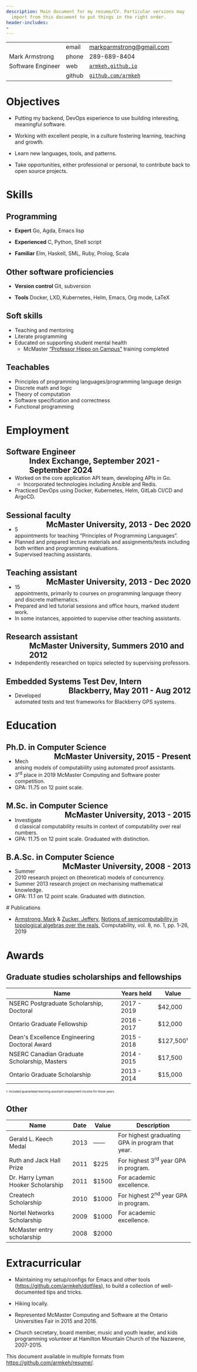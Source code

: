 ```yaml
---
description: Main document for my resume/CV. Particular versions may
  import from this document to put things in the right order.
header-includes:
- 
---
```




|                                              |        |                                                  |
|----------------------------------------------|--------|--------------------------------------------------|
|                                              | email  | markparmstrong@gmail.com                         |
| <div class=the-title>Mark Armstrong </div>   | phone  | 289-689-8404                                     |
| Software Engineer                            | web    | [`armkeh.github.io`](https://armkeh.github.io)   |
|                                              | github | [`github.com/armkeh`](https://github.com/armkeh) |

<div class="sidebar">

# Objectives

- Putting my backend, DevOps experience to use building interesting,
  meaningful software.

- Working with excellent people, in a culture fostering learning,
  teaching and growth.

- Learn new languages, tools, and patterns.

- Take opportunities, either professional or personal, to contribute
  back to open source projects.

# Skills

## Programming

- **Expert** Go, Agda, Emacs lisp

- **Experienced** C, Python, Shell script

- **Familiar** Elm, Haskell, SML, Ruby, Prolog, Scala

## Other software proficiencies

- **Version control** Git, subversion

- **Tools** Docker, LXD, Kubernetes, Helm, Emacs, Org mode, LaTeX

## Soft skills

- Teaching and mentoring
- Literate programming
- Educated on supporting student mental health
  - McMaster [“Professor Hippo on
    Campus”](https://github.com/armkeh/resume/blob/master/Professor%20Hippo%20on%20Campus%20Certificate%20--%20McMaster%20Student%20Mental%20Health%20Training.pdf)
    training completed

## Teachables

- Principles of programming languages/programming language design
- Discrete math and logic
- Theory of computation
- Software specification and correctness
- Functional programming

</div>
<div class="left-of-sidebar">

# Employment

## Software Engineer <span style="padding-left:3em; float:right">Index Exchange, September 2021 - September 2024</span>

- Worked on the core application API team, developing APIs in Go.
  - Incorporated technologies including Ansible and Redis.
- Practiced DevOps using Docker, Kubernetes, Helm, GitLab CI/CD and
  ArgoCD.

## Sessional faculty <span style="padding-left:3em; float:right">McMaster University, 2013 - Dec 2020</span>

- 5 appointments for teaching “Principles of Programming Languages”.
- Planned and prepared lecture materials and assignments/tests including
  both written and programming evaluations.
- Supervised teaching assistants.

## Teaching assistant <span style="padding-left:3em; float:right">McMaster University, 2013 - Dec 2020</span>

- 15 appointments, primarily to courses on programming language theory
  and discrete mathematics.
- Prepared and led tutorial sessions and office hours, marked student
  work.
- In some instances, appointed to supervise other teaching assistants.

## Research assistant <span style="padding-left:3em; float:right">McMaster University, Summers 2010 and 2012</span>

- Independently researched on topics selected by supervising professors.

## Embedded Systems Test Dev, Intern <span style="padding-left:3em; float:right">Blackberry, May 2011 - Aug 2012</span>

- Developed automated tests and test frameworks for Blackberry GPS
  systems.

# Education

## Ph.D. in Computer Science <span style="padding-left:3em; float:right">McMaster University, 2015 - Present</span>

- Mechanising models of computability using automated proof assistants.
- 3<sup>rd</sup> place in 2019 McMaster Computing and Software poster
  competition.
- GPA: 11.75 on 12 point scale.

## M.Sc. in Computer Science <span style="padding-left:3em; float:right">McMaster University, 2013 - 2015</span>

- Investigated classical computability results in context of
  computability over real numbers.
- GPA: 11.75 on 12 point scale. Graduated with distinction.

## B.A.Sc. in Computer Science <span style="padding-left:3em; float:right">McMaster University, 2008 - 2013</span>

- Summer 2010 research project on (theoretical) models of concurrency.
- Summer 2013 research project on mechanising mathematical knowledge.
- GPA: 11.1 on 12 point scale. Graduated with distinction.

</div>
<div style="clear:both">
# Publications

- [Armstrong,
  Mark](https://www.researchgate.net/profile/Mark_Armstrong12) &
  [Zucker,
  Jeffery](https://www.researchgate.net/profile/Jeffery_Zucker),
  [Notions of semicomputability in topological algebras over the
  reals](https://www.researchgate.net/publication/323301233),
  Computability, vol. 8, no. 1, pp. 1-26, 2019

# Awards

## Graduate studies scholarships and fellowships

| Name                                         | Years held  | Value      |
|----------------------------------------------|-------------|------------|
| NSERC Postgraduate Scholarship, Doctoral     | 2017 - 2019 | \$42,000   |
| Ontario Graduate Fellowship                  | 2016 - 2017 | \$12,000   |
| Dean's Excellence Engineering Doctoral Award | 2015 - 2018 | \$127,500¹ |
| NSERC Canadian Graduate Scholarship, Masters | 2014 - 2015 | \$17,500   |
| Ontario Graduate Scholarship                 | 2013 - 2014 | \$15,000   |

<span style="font-size:0.5rem">1. Included guaranteed teaching assistant
employment income for those years.</span>

## Other

| Name                               | Date | Value  | Description                                      |
|------------------------------------|------|--------|--------------------------------------------------|
| Gerald L. Keech Medal              | 2013 | ––––   | For highest graduating GPA in program that year. |
| Ruth and Jack Hall Prize           | 2011 | \$225  | For highest 3<sup>rd</sup> year GPA in program.  |
| Dr. Harry Lyman Hooker Scholarship | 2011 | \$1500 | For academic excellence.                         |
| Createch Scholarship               | 2010 | \$1000 | For highest 2<sup>nd</sup> year GPA in program.  |
| Nortel Networks Scholarship        | 2009 | \$1000 | For academic excellence.                         |
| McMaster entry scholarship         | 2008 | \$2000 |                                                  |

# Extracurricular

- Maintaining my setup/configs for Emacs and other tools
  (<https://github.com/armkeh/dotfiles>), to build a collection of
  well-documented tips and tricks.

- Hiking locally.

- Represented McMaster Computing and Software at the Ontario
  Universities Fair in 2015 and 2016.

- Church secretary, board member, music and youth leader, and kids
  programming volunteer at Hamilton Mountain Church of the Nazarene,
  2007-2015.

This document available in multiple formats from
<https://github.com/armkeh/resume/>.

